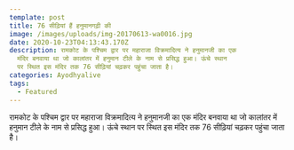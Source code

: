 ```yaml
---
template: post
title: 76 सीढ़ियां हैं हनुमानगढ़ी की
image: /images/uploads/img-20170613-wa0016.jpg
date: 2020-10-23T04:13:43.170Z
description: रामकोट के पश्चिम द्वार पर महाराजा विक्रमादित्य ने हनुमानजी का एक
  मंदिर बनवाया था जो कालांतर में हनुमान टीले के नाम से प्रसिद्ध हुआ। ऊंचे स्थान
  पर स्थित इस मंदिर तक 76 सीढ़ियां चढ़कर पहुंचा जाता है।
categories: Ayodhyalive
tags:
  - Featured
---
```

रामकोट के पश्चिम द्वार पर महाराजा विक्रमादित्य ने हनुमानजी का एक मंदिर बनवाया था जो कालांतर में हनुमान टीले के नाम से प्रसिद्ध हुआ। ऊंचे स्थान पर स्थित इस मंदिर तक 76 सीढ़ियां चढ़कर पहुंचा जाता है।